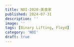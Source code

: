 ```yaml
---
title: NOI-2020-美食家
published: 2024-07-31
description: ''
image: ''
tags: [Binary Lifting, Floyd]
category: 'NOI'
draft: true 
---
```

